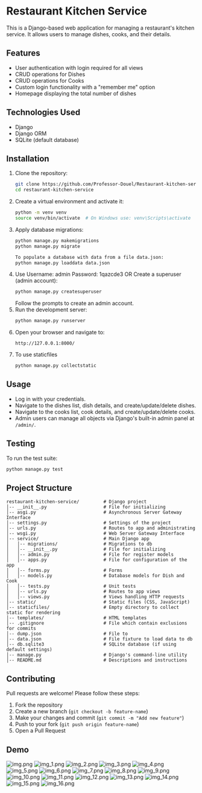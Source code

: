 # Restaurant Kitchen Service

This is a Django-based web application for managing a restaurant's kitchen service.
It allows users to manage dishes, cooks, and their details.

## Features
- User authentication with login required for all views
- CRUD operations for Dishes
- CRUD operations for Cooks
- Custom login functionality with a "remember me" option
- Homepage displaying the total number of dishes

## Technologies Used
- Django
- Django ORM
- SQLite (default database)

## Installation
1. Clone the repository:
   ```sh
   git clone https://github.com/Professor-Douel/Restaurant-kitchen-service.git
   cd restaurant-kitchen-service
   ```
2. Create a virtual environment and activate it:
   ```sh
   python -m venv venv
   source venv/bin/activate  # On Windows use: venv\Scripts\activate
   ```
3. Apply database migrations:
   ```sh
   python manage.py makemigrations
   python manage.py migrate
   ```
   ```sh
   To populate a database with data from a file data.json:
   python manage.py loaddata data.json
   ```
4. Use Username: admin
       Password: 1qazcde3
   OR
   Create a superuser (admin account):
   ```sh
   python manage.py createsuperuser
   ```
   Follow the prompts to create an admin account.
5. Run the development server:
   ```sh
   python manage.py runserver
   ```
6. Open your browser and navigate to:
   ```
   http://127.0.0.1:8000/
   ```
7. To use staticfiles
   ```sh
   python manage.py collectstatic
   ```

## Usage
- Log in with your credentials.
- Navigate to the dishes list, dish details, and create/update/delete dishes.
- Navigate to the cooks list, cook details, and create/update/delete cooks.
- Admin users can manage all objects via Django's built-in admin panel at `/admin/`.

## Testing
To run the test suite:
```sh
python manage.py test
```

## Project Structure
```
restaurant-kitchen-service/         # Django project
│-- __init__.py                     # File for initializing
│-- asgi.py                         # Asynchronous Server Gateway Interface
│-- settings.py                     # Settings of the project
│-- urls.py                         # Routes to app and administrating
│-- wsgi.py                         # Web Server Gateway Interface
│-- service/                        # Main Django app
│   │-- migrations/                 # Migrations to db
│   │-- __init__.py                 # File for initializing
│   │-- admin.py                    # File for register models
│   │-- apps.py                     # File for configuration of the app
│   │-- forms.py                    # Forms
│   │-- models.py                   # Database models for Dish and Cook
│   │-- tests.py                    # Unit tests
│   │-- urls.py                     # Routes to app views
│   │-- views.py                    # Views handling HTTP requests
│-- static/                         # Static files (CSS, JavaScript)
│-- staticfiles/                    # Empty directory to collect static for rendering
│-- templates/                      # HTML templates
│-- .gitignore                      # File which contain exclusions for commits
│-- dump.json                       # File to 
│-- data.json                       # File fixture to load data to db
│-- db.sqlite3                      # SQLite database (if using default settings)
│-- manage.py                       # Django's command-line utility
│-- README.md                       # Descriptions and instructions
```

## Contributing
Pull requests are welcome! Please follow these steps:
1. Fork the repository
2. Create a new branch (`git checkout -b feature-name`)
3. Make your changes and commit (`git commit -m "Add new feature"`)
4. Push to your fork (`git push origin feature-name`)
5. Open a Pull Request

## Demo
![img.png](images/img.png)
![img_1.png](images/img_1.png)
![img_2.png](images/img_2.png)
![img_3.png](images/img_3.png)
![img_4.png](images/img_4.png)
![img_5.png](images/img_5.png)
![img_6.png](images/img_6.png)
![img_7.png](images/img_7.png)
![img_8.png](images/img_8.png)
![img_9.png](images/img_9.png)
![img_10.png](images/img_10.png)
![img_11.png](images/img_11.png)
![img_12.png](images/img_12.png)
![img_13.png](images/img_13.png)
![img_14.png](images/img_14.png)
![img_15.png](images/img_15.png)
![img_16.png](images/img_16.png)
